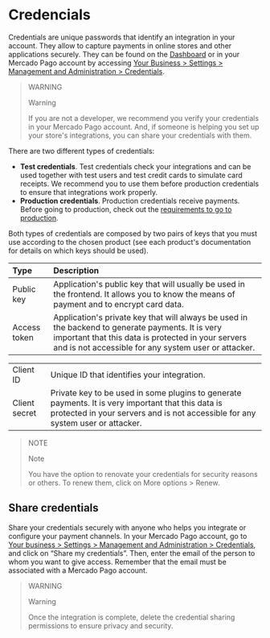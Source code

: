 

# Credencials

Credentials are unique passwords that identify an integration in your account. They allow to capture payments in online stores and other applications securely. They can be found on the [Dashboard](https://www.mercadopago[FAKER][URL][DOMAIN]/developers/en/guides/resources/devpanel) or in your Mercado Pago account by accessing [Your Business > Settings > Management and Administration > Credentials](https://www.mercadopago[FAKER][URL][DOMAIN]/settings/account/credentials).

> WARNING 
> 
> Warning
> 
> If you are not a developer, we recommend you verify your credentials in your Mercado Pago account. And, if someone is helping you set up your store's integrations, you can share your credentials with them.

There are two different types of credentials:

* **Test credentials**. Test credentials check your integrations and can be used together with test users and test credit cards to simulate card receipts. We recommend you to use them before production credentials to ensure that integrations work properly.
* **Production credentials**. Production credentials receive payments. Before going to production, check out the [requirements to go to production](https://www.mercadopago[FAKER][URL][DOMAIN]/developers/en/guides/manage-account/account/go-live-requirements).

Both types of credentials are composed by two pairs of keys that you must use according to the chosen product (see each product's documentation for details on which keys should be used).

| Type | Description |
| :--- | :--- |
| Public key | Application's public key that will usually be used in the frontend. It allows you to know the means of payment and to encrypt card data. |
| Access token | Application's private key that will always be used in the backend to generate payments. It is very important that this data is protected in your servers and is not accessible for any system user or attacker. |

<table>
  <tr>
   <td>Client ID
   </td>
   <td>Unique ID that identifies your integration.
   </td>
  </tr>
  <tr>
   <td>Client secret
   </td>
   <td>Private key to be used in some plugins to generate payments. It is very important that this data is protected in your servers and is not accessible for any system user or attacker.
   </td>
  </tr>
</table>

> NOTE
> 
> Note
>
>You have the option to renovate your credentials for security reasons or others. To renew them, click on More options > Renew.


## Share credentials

Share your credentials securely with anyone who helps you integrate or configure your payment channels. In your Mercado Pago account, go to [Your business > Settings > Management and Administration > Credentials](https://www.mercadopago[FAKER][URL][DOMAIN]/settings/account/credentials), and click on “Share my credentials”. Then, enter the email of the person to whom you want to give access. Remember that the email must be associated with a Mercado Pago account. 


> WARNING 
> 
> Warning
>
>Once the integration is complete, delete the credential sharing permissions to ensure privacy and security.
